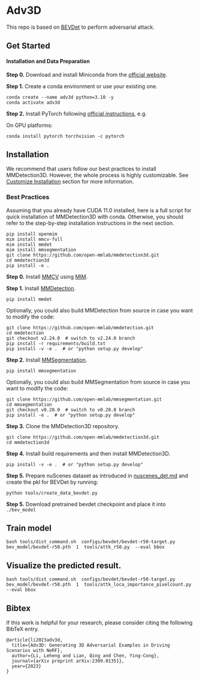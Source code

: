 # Adv3D

This repo is based on [BEVDet](https://github.com/HuangJunJie2017/BEVDet) to perform adversarial attack.

## Get Started
#### Installation and Data Preparation



**Step 0.** Download and install Miniconda from the [official website](https://docs.conda.io/en/latest/miniconda.html).

**Step 1.** Create a conda environment or use your existing one.

```shell
conda create --name adv3d python=3.10 -y
conda activate adv3d
```

**Step 2.** Install PyTorch following [official instructions](https://pytorch.org/get-started/locally/), e.g.

On GPU platforms:

```shell
conda install pytorch torchvision -c pytorch
```


## Installation

We recommend that users follow our best practices to install MMDetection3D. However, the whole process is highly customizable. See [Customize Installation](#customize-installation) section for more information.

### Best Practices
Assuming that you already have CUDA 11.0 installed, here is a full script for quick installation of MMDetection3D with conda.
Otherwise, you should refer to the step-by-step installation instructions in the next section.

```shell
pip install openmim
mim install mmcv-full
mim install mmdet
mim install mmsegmentation
git clone https://github.com/open-mmlab/mmdetection3d.git
cd mmdetection3d
pip install -e .
```

**Step 0.** Install [MMCV](https://github.com/open-mmlab/mmcv) using [MIM](https://github.com/open-mmlab/mim).

**Step 1.** Install [MMDetection](https://github.com/open-mmlab/mmdetection).


```shell
pip install mmdet
```

Optionally, you could also build MMDetection from source in case you want to modify the code:

```shell
git clone https://github.com/open-mmlab/mmdetection.git
cd mmdetection
git checkout v2.24.0  # switch to v2.24.0 branch
pip install -r requirements/build.txt
pip install -v -e .  # or "python setup.py develop"
```

**Step 2.** Install [MMSegmentation](https://github.com/open-mmlab/mmsegmentation).

```shell
pip install mmsegmentation
```

Optionally, you could also build MMSegmentation from source in case you want to modify the code:

```shell
git clone https://github.com/open-mmlab/mmsegmentation.git
cd mmsegmentation
git checkout v0.20.0  # switch to v0.20.0 branch
pip install -e .  # or "python setup.py develop"
```

**Step 3.** Clone the MMDetection3D repository.

```shell
git clone https://github.com/open-mmlab/mmdetection3d.git
cd mmdetection3d
```

**Step 4.** Install build requirements and then install MMDetection3D.

```shell
pip install -v -e .  # or "python setup.py develop"
```




**Step 5.** Prepare nuScenes dataset as introduced in [nuscenes_det.md](docs/en/datasets/nuscenes_det.md) and create the pkl for BEVDet by running:
```shell
python tools/create_data_bevdet.py
```

**Step 5.** Download pretrained bevdet checkpoint and place it into ```./bev_model```


## Train model
```shell
bash tools/dist_command.sh  configs/bevdet/bevdet-r50-target.py  bev_model/bevdet-r50.pth  1  tools/attk_r50.py  --eval bbox
```

## Visualize the predicted result.
```shell
bash tools/dist_command.sh  configs/bevdet/bevdet-r50-target.py  bev_model/bevdet-r50.pth  1  tools/attk_loca_importance_pixelcount.py  --eval bbox
```



## Bibtex
If this work is helpful for your research, please consider citing the following BibTeX entry.
```
@article{li2023adv3d,
  title={Adv3D: Generating 3D Adversarial Examples in Driving Scenarios with NeRF},
  author={Li, Leheng and Lian, Qing and Chen, Ying-Cong},
  journal={arXiv preprint arXiv:2309.01351},
  year={2023}
}
```
